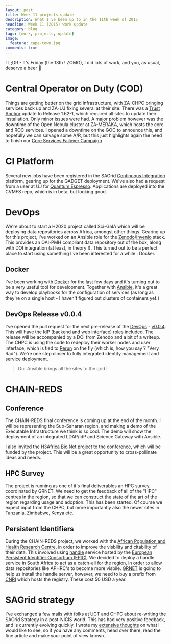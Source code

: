 ```yaml
---
layout: post
title: Week 11 projects update
description: What I've been up to in the 11th week of 2015
headline: Week 11 (2015) work update
category: blog
tags: [work, projects, update]
image:
  feature: cape-town.jpg
comments: true
---
```


TL;DR - It's Friday (the 13th ! ZOMG), I did lots of work, and you, as usual, deserve a beer :beer:

# Central Operator on Duty (COD)

Things are getting better on the grid infrastructure, with ZA-CHPC bringing services back up and ZA-UJ fixing several at their site. There was a [Trust Anchor](https://wiki.egi.eu/wiki/EGI_IGTF_Release) update to Release 1.62-1, which required all sites to update their installation. Only minor issues were had. A major problem however was the downtime of the Open Nebula cluster at ZA-MERAKA, which hosts the core and ROC services. I opened a downtime on the GOC to announce this, and hopefully we can salvage some A/R, but this just highlights again the need to finish our [Core Services Failover Campaign](http://aaroc.github.io/campaigns/)

# CI Platform

Several new jobs have been registered in the SAGrid [Continuous Integration](http://ci.sagrid.ac.za:8080) platform, gearing up for the GADGET deployment. We've also had a request from a user at UJ for [Quantum Espresso](http://www.quantum-espresso.org/). Applications are deployed into the CVMFS repo, which is in beta, but looking good.


# DevOps

We're about to start a H2020 project called Sci-GaIA which will be deploying data repositories across Africa, amongst other things. Gearing up for this project, I've worked on an Ansible role for the [Zenodo](http://zenodo.cern.ch)/[Invenio](http://invenio-software.org) stack. This provides an OAI-PMH compliant data repository out of the box, along with DOI integration (at least, in theory !). This turned out to be a perfect place to start using something I've been interested for a while : Docker.

## Docker

I've been working with [Docker](http://docker.io) for the last few days and it's turning out to be a very useful tool for  development. Together with [Ansible](http://www.ansible.com), it's a great way to develop playbooks for the configuration of services (as long as they're on a single host - I haven't figured out clusters of containers yet.)

## DevOps Release v0.0.4

I've opened the pull request for the next pre-release of the [DevOps](http://github.com/AAROC/DevOps) - [v0.0.4](https://github.com/AAROC/DevOps/milestones). This will have the IdP (backend and web interface) roles included. The release will be accompanied by a DOI from Zenodo and a bit of a writeup. The CHPC is using the code to redeploy their worker nodes and user interface, which is tied to [Perun](https://perun.c4.csir.co.za) on the fly (which is, how you say ? "Very Rad"). We're one step closer to fully integrated identity management and service deployment.

> Our Ansible brings all the sites to the grid !

# CHAIN-REDS

## Conference

The CHAIN-REDS final conference is coming up at the end of the month. I will be representing the Sub-Saharan region, and making a demo of the Executable Infrastructure we think is so cool. The demo will show the deployment of an integrated LDAP/IdP and Science Gateway with Ansible.

I also invited the [H3Africa Bio Net](http://www.h3abionet.org) project to the conference, which will be funded by the project. This will be a great opportunity to cross-pollinate ideas and needs.

## HPC Survey

The project is running as one of it's final deliverables an HPC survey, coordinated by GRNET. We need to get the feedback of all of the "HPC" centres in the region, so that we can construct the state of the art of the region regarding usage and adoption. This has been started. Of course we expect input from the CHPC, but more importantly also the newer sites in Tanzania, Zimbabwe, Kenya etc.

## Persistent Identifiers

During the CHAIN-REDS project, we worked with the [African Population and Health Research Centre](http://www.aphrc.org), in order to improve the visbility and citability of their data. This involved using [handle](http://www.handle.net) service hosted by the [European Persistent Identifier Consortium (EPIC)](http://www.pidoconsortium.eu). We decided to deploy a handle service in South Africa to act as a catch-all for the region, in order to allow data repositories like APHRC's to become more visbile. [GRNET](http://www.grnet.gr) is going to help us install the handle server, however, we need to buy a prefix from [CNRI](http://www.cnri.reston.va.us/) which hosts the registry. These cost 50 USD a year.

# SAGrid strategy

I've exchanged a few mails with folks at UCT and CHPC about re-writing the SAGrid Strategy in a post-NICIS world. This has had very positive feedback, and is currently evolving quickly. I wrote my [extensive thoughts](http://brucellino.github.io/blog/2015/02/24/ECommonsStrategy/) on what I would like to see, so if you have any comments, head over there, read the fine article and make your point of view known.
